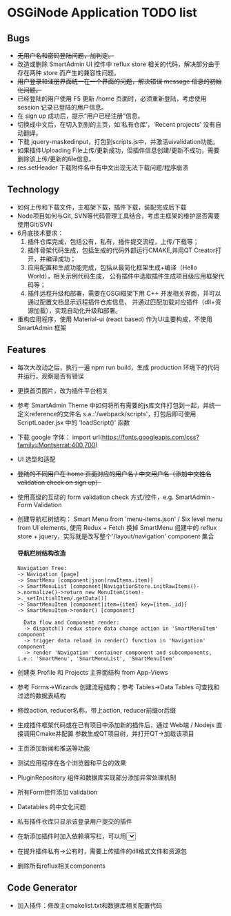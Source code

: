 # OSGiNode Application TODO list

## Bugs
- ~~无用户名和密码登陆问题，加判定。~~
- 改造或删除 SmartAdmin UI 控件中 reflux store 相关的代码，解决部分由于存在两种 store 而产生的兼容性问题。
- ~~用户登录和注册界面统一在一个界面的问题，解决错误 message 信息的初始化问题。~~
- 已经登陆的用户使用 F5 更新 /home 页面时，必须重新登陆，考虑使用 session 记录已登陆的用户信息。
- 在 sign up 成功后，提示“用户已经注册”信息。
- 切换成中文后，在切入到别的主页，如‘私有仓库’，'Recent projects' 没有自动翻译。
- 下载 jquery-maskedinput，打包到scripts.js中，并激活uivalidation功能。
- 如果插件Uploading File上传/更新成功，但插件信息创建/更新不成功，需要删除该上传/更新的file信息。
- res.setHeader 下载附件名中有中文出现无法下载问题/程序崩溃




## Technology
- 如何上传和下载文件，主框架下载，插件下载，装配完成后下载
- Node项目如何与Git, SVN等代码管理工具结合，考虑主框架的维护是否需要使用Git/SVN
- 6月底技术要求：
  1. 插件仓库完成，包括公有，私有，插件提交流程，上传/下载等；
  2. 插件骨架代码生成，包括生成的代码外部运行CMAKE,并用QT Creator打开，并编译成功；
  3. 应用配置和生成功能完成，包括从最简化框架生成+编译（Hello World），相关示例代码生成，
     公有插件中选取插件生成项目级应用框架代码等；
  4. 插件远程升级和部署，需要在OSGi框架下用 C++ 开发相关界面，并可以通过配置文档显示远程插件仓库信息，
     并通过匹配加载对应插件（dll+资源加载），实现自动化升级和部署。
- 重构应用程序，使用 Material-ui (react based) 作为UI主要构成，不使用 SmartAdmin 框架



## Features
- 每次大改动之后，执行一遍 npm run build，生成 production 环境下的代码并运行，观察是否有错误
- 更换首页图片，改为插件平台相关
- 参考 SmartAdmin Theme 中如何将所有需要的js库文件打包到一起，并统一定义reference的文件名
  s.a.:'/webpack/scripts'，打包后即可使用 ScriptLoader.jsx 中的 'loadScript()' 函数
- 下载 google 字体： import url(https://fonts.googleapis.com/css?family=Montserrat:400,700)
- UI 选型和适配
- ~~登陆的不同用户在 home 页面对应的用户名 / 中文用户名（添加中文姓名validation check on sign up）~~
- 使用高级的互动的 form validation check 方式/控件，e.g. SmartAdmin - Form Validation
- 创建导航栏树结构： Smart Menu from 'menu-items.json' / Six level menu from UI elements,
  使用 Redux + Fetch 换掉 SmartMenu 组建中的 reflux store + jquery，实际就是改写整个'/layout/navigation'
  component 集合
  #### 导航栏树结构改造
  ```
  Navigation Tree:
  -> Navigation [page]
  -> SmartMenu [component|json(rawItems.item)]
  -> SmartMenuList [component|NavigationStore.initRawItems()->.normalize()->return new MenuItem(item)->._setInitialItem/.getData()]
  -> SmartMenuItem [component|item={item} key={item._id}]
  -> SmartMenuItem->render() [component]
  ```

  ```
    Data flow and Component render:
    -> dispatch() redux store data change action in 'SmartMenuItem' component
    -> trigger data reload in render() function in 'Navigation' component
    -> render 'Navigation' container component and subcomponents, i.e.: 'SmartMenu', 'SmartMenuList', 'SmartMenuItem'
  ```
- 创建类 Profile 和 Projects 主界面结构 from App-Views
- 参考 Forms->Wizards 创建流程结构；参考 Tables->Data Tables 可查找和过滤的数据表结构
- 修改action, reducer名称，带上action, reducer前缀or后缀
- 生成插件框架代码或在已有项目中添加新的插件后，通过 Web端 / Nodejs 直接调用Cmake并配置
  参数生成QT项目树，并打开QT->加载该项目
- 主页添加新闻和推送等功能
- 测试应用程序在各个浏览器和平台的效果
- PluginRepository 组件和数据库实现部分添加异常处理机制
- 所有Form控件添加 validation
- Datatables 的中文化问题
- 私有插件仓库只显示该登录用户提交的插件
- 在新添加插件时加入依赖填写栏，可以用<select>控件+版本号输入的方式
- 在提升插件私有->公有时，需要上传插件的dll格式文件和资源包
- 删除所有reflux相关components

## Code Generator
- 加入插件：修改主cmakelist.txt和数据库相关配置代码
